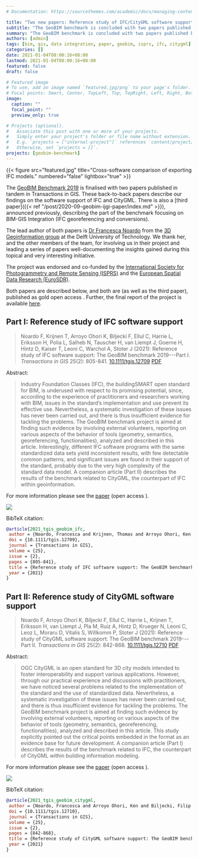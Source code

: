 ```yaml
---
# Documentation: https://sourcethemes.com/academic/docs/managing-content/

title: "Two new papers: Reference study of IFC/CityGML software support"
subtitle: "The GeoBIM benchmark is concluded with two papers published back-to-back in Transactions in GIS"
summary: "The GeoBIM benchmark is concluded with two papers published back-to-back in Transactions in GIS"
authors: [admin]
tags: [bim, gis, data integration, paper, geobim, isprs, ifc, citygml]
categories: []
date: 2021-01-04T08:00:16+08:00
lastmod: 2021-01-04T08:00:16+08:00
featured: false
draft: false

# Featured image
# To use, add an image named `featured.jpg/png` to your page's folder.
# Focal points: Smart, Center, TopLeft, Top, TopRight, Left, Right, BottomLeft, Bottom, BottomRight.
image:
  caption: ""
  focal_point: ""
  preview_only: true

# Projects (optional).
#   Associate this post with one or more of your projects.
#   Simply enter your project's folder or file name without extension.
#   E.g. `projects = ["internal-project"]` references `content/project/deep-learning/index.md`.
#   Otherwise, set `projects = []`.
projects: [geobim-benchmark]
---
```


{{< figure src="featured.jpg" title="Cross-software comparison of exporting IFC models." numbered="false" lightbox="true" >}}

The [GeoBIM Benchmark 2019](/project/geobim-benchmark) is finalised with two papers published in tandem in Transactions in GIS.
These back-to-back papers describe our findings on the software support of IFC and CityGML.
There is also a [third paper]({{< ref "/post/2020-09-geobim-ijgi-paper/index.md" >}}), announced previously, describing the part of the benchmark focusing on BIM-GIS Integration (IFC georeferencing and conversions).

The lead author of both papers is [Dr Francesca Noardo](http://www.noardo.eu) from the [3D Geoinformation group](https://3d.bk.tudelft.nl) at the Delft University of Technology.
We thank her, and the other members of the team, for involving us in their project and leading a series of papers well-documenting the insights gained during this topical and very interesting initiative.

The project was endorsed and co-funded by the [International Society for Photogrammetry and Remote Sensing (ISPRS)](https://www.isprs.org) and the [European Spatial Data Research (EuroSDR)](http://www.eurosdr.net).

Both papers are described below, and both are (as well as the third paper), published as gold open access <i class="ai ai-open-access-square ai"></i>.
Further, the final report of the project is available [here](/publication/2020-geobim-final-report).


## Part I: Reference study of IFC software support

> Noardo F, Krijnen T, Arroyo Ohori K, Biljecki F, Ellul C, Harrie L, Eriksson H, Polia L, Salheb N, Tauscher H, van Liempt J, Goerne H, Hintz D, Kaiser T, Leoni C, Warchol A, Stoter J (2021): Reference study of IFC software support: The GeoBIM benchmark 2019---Part I. _Transactions in GIS_ 25(2): 805-841. [<i class="ai ai-doi-square ai"></i> 10.1111/tgis.12709](https://doi.org/10.1111/tgis.12709) [<i class="far fa-file-pdf"></i> PDF](/publication/2021-tgis-geobim-ifc/2021-tgis-geobim-ifc.pdf) <i class="ai ai-open-access-square ai"></i>

Abstract:

> Industry Foundation Classes (IFC), the buildingSMART open standard for BIM, is underused with respect to its promising potential, since, according to the experience of practitioners and researchers working with BIM, issues in the standard’s implementation and use prevent its effective use. Nevertheless, a systematic investigation of these issues has never been carried out, and there is thus insufficient evidence for tackling the problems. The GeoBIM benchmark project is aimed at finding such evidence by involving external volunteers, reporting on various aspects of the behavior of tools (geometry, semantics, georeferencing, functionalities), analyzed and described in this article. Interestingly, different IFC software programs with the same standardized data sets yield inconsistent results, with few detectable common patterns, and significant issues are found in their support of the standard, probably due to the very high complexity of the standard data model. A companion article (Part II) describes the results of the benchmark related to CityGML, the counterpart of IFC within geoinformation.

For more information please see the [paper](/publication/2021-tgis-geobim-ifc/) (open access <i class="ai ai-open-access-square ai"></i>).

[![](task1-page-one.png)](/publication/2021-tgis-geobim-ifc/)

BibTeX citation:
```bibtex
@article{2021_tgis_geobim_ifc,
 author = {Noardo, Francesca and Krijnen, Thomas and Arroyo Ohori, Ken and Biljecki, Filip and Ellul, Claire and Harrie, Lars and Eriksson, Helen and Polia, Lorenzo and Salheb, Nebras and Tauscher, Helga and van Liempt, Jordi and Goerne, Hendrik and Hintz, Dean and Kaiser, Tim and Leoni, Cristina and Warchol, Artur and Stoter, Jantien},
 doi = {10.1111/tgis.12709},
 journal = {Transactions in GIS},
 volume = {25},
 issue = {2},
 pages = {805-841},
 title = {Reference study of IFC software support: The GeoBIM benchmark 2019---Part I},
 year = {2021}
}
```


## Part II: Reference study of CityGML software support

> Noardo F, Arroyo Ohori K, Biljecki F, Ellul C, Harrie L, Krijnen T, Eriksson H, van Liempt J, Pla M, Ruiz A, Hintz D, Krueger N, Leoni C, Leoz L, Moraru D, Vitalis S, Willkomm P, Stoter J (2021): Reference study of CityGML software support: The GeoBIM benchmark 2019---Part II. _Transactions in GIS_ 25(2): 842-868. [<i class="ai ai-doi-square ai"></i> 10.1111/tgis.12710](https://doi.org/10.1111/tgis.12710) [<i class="far fa-file-pdf"></i> PDF](/publication/2021-tgis-geobim-citygml/2021-tgis-geobim-citygml.pdf) <i class="ai ai-open-access-square ai"></i>

Abstract:

> OGC CityGML is an open standard for 3D city models intended to foster interoperability and support various applications. However, through our practical experience and discussions with practitioners, we have noticed several problems related to the implementation of the standard and the use of standardized data. Nevertheless, a systematic investigation of these issues has never been carried out, and there is thus insufficient evidence for tackling the problems. The GeoBIM benchmark project is aimed at finding such evidence by involving external volunteers, reporting on various aspects of the behavior of tools (geometry, semantics, georeferencing, functionalities), analyzed and described in this article. This study explicitly pointed out the critical points embedded in the format as an evidence base for future development. A companion article (Part I) describes the results of the benchmark related to IFC, the counterpart of CityGML within building information modeling.

For more information please see the [paper](/publication/2021-tgis-geobim-citygml/) (open access <i class="ai ai-open-access-square ai"></i>).

[![](task2-page-one.png)](/publication/2021-tgis-geobim-citygml/)

BibTeX citation:
```bibtex
@article{2021_tgis_geobim_citygml,
 author = {Noardo, Francesca and Arroyo Ohori, Ken and Biljecki, Filip and Ellul, Claire and Harrie, Lars and Krijnen, Thomas and Eriksson, Helen and van Liempt, Jordi and Pla, Maria and Ruiz, Antonio and Hintz, Dean and Krueger, Nina and Leoni, Cristina and Leoz, Leire and Moraru, Diana and Vitalis, Stelios and Willkomm, Philipp and Stoter, Jantien},
 doi = {10.1111/tgis.12710},
 journal = {Transactions in GIS},
 volume = {25},
 issue = {2},
 pages = {842-868},
 title = {Reference study of CityGML software support: The GeoBIM benchmark 2019---Part II},
 year = {2021}
}
```


